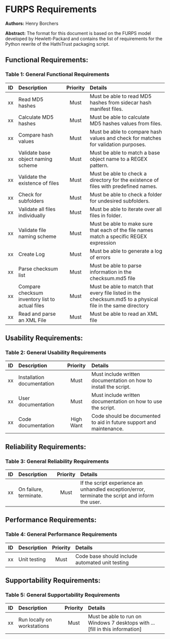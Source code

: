 # FURPS Requirements
**Authors:** Henry Borchers

**Abstract:** The format for this document is based on the FURPS model developed by Hewlett-Packard and contains the 
list of requirements for the Python rewrite of the HathiTrust packaging script. 


## Functional Requirements:

### Table 1: General Functional Requirements

| ID   | Description                   | Priority    | Details                                                        |
| ---- |:------------------------------| :---------: | :------------------------------------------------------------- |
| xx   | Read MD5 hashes                                 | Must     | Must be able to read MD5 hashes from sidecar hash manifest files. |
| xx   | Calculate MD5 hashes                            | Must     | Must be able to calculate MD5 hashes values from files. |
| xx   | Compare hash values                             | Must     | Must be able to compare hash values and check for matches for validation purposes.  |
| xx   | Validate base object naming scheme              | Must     | Must be able to match a base object name to a REGEX pattern.   |
| xx   | Validate the existence of files                 | Must     | Must be able to check a directory for the existence of files with predefined names.  |
| xx   | Check for subfolders                            | Must     | Must be able to check a folder for undesired subfolders. |
| xx   | Validate all files individually                 | Must     | Must be able to iterate over all files in folder. |
| xx   | Validate file naming scheme                     | Must     | Must be able to make sure that each of the file names match a specific REGEX expression |
| xx   | Create Log                                      | Must     | Must be able to generate a log of errors |
| xx   | Parse checksum list                             | Must     | Must be able to parse information in the checksum.md5 file  |
| xx   | Compare checksum inventory list to actual files | Must     | Must be able to match that every file listed in the checksum.md5 to a physical file in the same directory |
| xx   | Read and parse an XML File                      | Must     | Must be able to read an XML file  |

## Usability Requirements:

### Table 2: General Usability Requirements

| ID   | Description                   | Priority    | Details                                                        |
| ---- |:------------------------------| :---------: | :------------------------------------------------------------- |
| xx   |  Installation documentation   | Must        | Must include written documentation on how to install the script.   |
| xx   |  User documentation           | Must        | Must include written documentation on how to use the script.   |
| xx   |  Code documentation           | High Want   | Code should be documented to aid in future support and maintenance. |


## Reliability Requirements:

### Table 3: General Reliability Requirements

| ID   | Description                   | Priority    | Details                                                        |
| ---- |:------------------------------| :---------: | :------------------------------------------------------------- |
| xx   |  On failure, terminate.       | Must        | If the script experience an unhandled exception/error, terminate the script and inform the user. |


Performance Requirements:
-------------------------

### Table 4: General Performance Requirements

| ID   | Description                   | Priority    | Details                                                        |
| ---- |:------------------------------| :---------: | :------------------------------------------------------------- |
| xx   |  Unit testing                 | Must        |  Code base should include automated unit testing  |


## Supportability Requirements:

### Table 5: General Supportability Requirements

| ID   | Description                   | Priority    | Details                                                        |
| ---- |:------------------------------| :---------: | :------------------------------------------------------------- |
| xx   | Run locally on workstations   | Must        | Must be able to run on Windows 7 desktops with ... [fill in this information]  |


